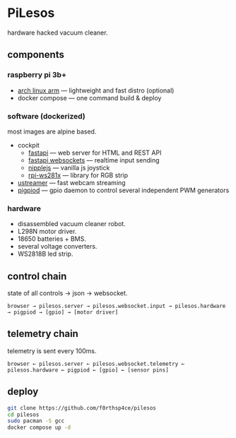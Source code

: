 # PiLesos

hardware hacked vacuum cleaner.

## components

### raspberry pi 3b+

- [arch linux arm](https://archlinuxarm.org/platforms/armv8/broadcom/raspberry-pi-3) — lightweight and fast distro (optional)
- docker compose — one command build & deploy

### software (dockerized)

most images are alpine based.

- cockpit
    - [fastapi](https://fastapi.tiangolo.com/) — web server for HTML and REST API
    - [fastapi websockets](https://fastapi.tiangolo.com/advanced/websockets/) — realtime input sending
    - [nipplejs](https://www.npmjs.com/package/nipplejs) — vanilla js joystick
    - [rpi-ws281x](https://github.com/rpi-ws281x/rpi-ws281x-python) — library for RGB strip
- [ustreamer](https://github.com/pikvm/ustreamer) — fast webcam streaming
- [pigpiod](https://abyz.me.uk/rpi/pigpio/python.html) — gpio daemon to control several independent PWM generators

### hardware

- disassembled vacuum cleaner robot.
- L298N motor driver.
- 18650 batteries + BMS.
- several voltage converters.
- WS2818B led strip.

## control chain

state of all controls → json → websocket.

`browser → pilesos.server → pilesos.websocket.input → pilesos.hardware → pigpiod → [gpio] → [motor driver]`

## telemetry chain

telemetry is sent every 100ms.

`browser ← pilesos.server ← pilesos.websocket.telemetry ← pilesos.hardware ← pigpiod ← [gpio] ← [sensor pins]`

## deploy

```bash
git clone https://github.com/f0rthsp4ce/pilesos
cd pilesos
sudo pacman -S gcc
docker compose up -d
```
